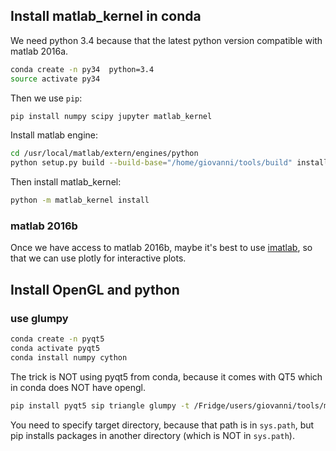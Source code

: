 ## Install matlab_kernel in conda
We need python 3.4 because that the latest python version compatible with matlab 2016a.
```bash
conda create -n py34  python=3.4
source activate py34
```
Then we use `pip`:
```bash
pip install numpy scipy jupyter matlab_kernel
```
Install matlab engine:
```bash
cd /usr/local/matlab/extern/engines/python
python setup.py build --build-base="/home/giovanni/tools/build" install
```

Then install matlab_kernel:
```bash
python -m matlab_kernel install
```
### matlab 2016b
Once we have access to matlab 2016b, maybe it's best to use [imatlab](https://github.com/imatlab/imatlab), so that we can use plotly for interactive plots.

## Install OpenGL and python

### use glumpy

```bash
conda create -n pyqt5
conda activate pyqt5
conda install numpy cython
```
The trick is NOT using pyqt5 from conda, because it comes with QT5 which in conda does NOT have opengl.

```bash
pip install pyqt5 sip triangle glumpy -t /Fridge/users/giovanni/tools/miniconda3/envs/pyqt5/lib/python3.6/site-packages
```
You need to specify target directory, because that path is in `sys.path`, but pip installs packages in another directory (which is NOT in `sys.path`).

